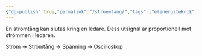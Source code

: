 ```yaml
---
{"dg-publish":true,"permalink":"/stroemtang/","tags":["elenergiteknik"]}
---
```


En strömtång kan slutas kring en ledare. Dess utsignal är proportionell mot strömmen i ledaren. 

Ström → Strömtång → Spänning → Oscilloskop
